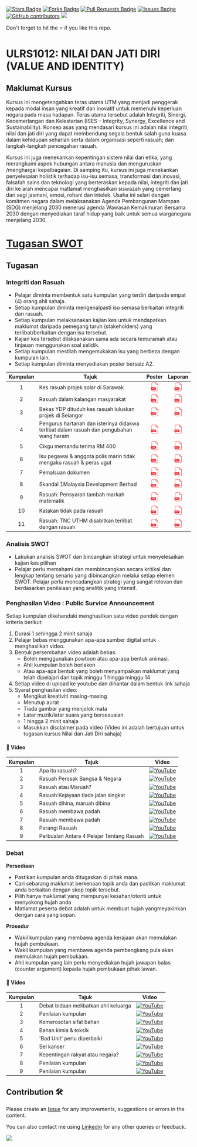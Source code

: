 <a href="https://github.com/drshahizan/courses/stargazers"><img src="https://img.shields.io/github/stars/drshahizan/courses" alt="Stars Badge"/></a>
<a href="https://github.com/drshahizan/courses/network/members"><img src="https://img.shields.io/github/forks/drshahizan/courses" alt="Forks Badge"/></a>
<a href="https://github.com/drshahizan/courses/pulls"><img src="https://img.shields.io/github/issues-pr/drshahizan/courses" alt="Pull Requests Badge"/></a>
<a href="https://github.com/drshahizan/courses/issues"><img src="https://img.shields.io/github/issues/drshahizan/courses" alt="Issues Badge"/></a>
<a href="https://github.com/drshahizan/courses/graphs/contributors"><img alt="GitHub contributors" src="https://img.shields.io/github/contributors/drshahizan/courses?color=2b9348"></a>
![](https://visitor-badge.glitch.me/badge?page_id=drshahizan/courses)

Don't forget to hit the :star: if you like this repo.

# ULRS1012: NILAI DAN JATI DIRI (VALUE AND IDENTITY)

## Maklumat Kursus
Kursus ini mengetengahkan teras utama UTM yang menjadi penggerak kepada modal insan yang kreatif dan inovatif untuk memenuhi keperluan negara pada masa hadapan. Teras utama tersebut adalah Integriti, Sinergi, Kecemerlangan dan Kelestarian (ISES – Integrity, Synergy, Excellence and Sustainability). Konsep asas yang mendasari kursus ini adalah nilai integriti, nilai dan jati diri yang dapat membendung segala bentuk salah guna kuasa dalam kehidupan seharian serta dalam organisasi seperti rasuah; dan langkah-langkah pencegahan rasuah.

Kursus ini juga menekankan kepentingan sistem nilai dan etika, yang merangkumi aspek hubungan antara manusia dan menguruskan /menghargai kepelbagaian. Di samping itu, kursus ini juga menekankan penyelesaian holistik terhadap isu-isu semasa, transformasi dan inovasi, falsafah sains dan teknologi yang berteraskan kepada nilai, integriti dan jati diri ke arah mencapai matlamat menghasilkan siswazah yang cemerlang dari segi jasmani, emosi, rohani dan intelek. Usaha ini selari dengan komitmen negara dalam melaksanakan Agenda Pembangunan Mampan (SDG) menjelang 2030 menerusi agenda Wawasan Kemakmuran Bersama 2030 dengan menyediakan taraf hidup yang baik untuk semua warganegara menjelang 2030.

# [Tugasan SWOT]()

## Tugasan

### Integriti dan Rasuah

- Pelajar diminta membentuk satu kumpulan yang terdiri daripada empat (4) orang ahli sahaja.
- Setiap kumpulan diminta mengenalpasti isu semasa berkaitan integriti dan rasuah.
- Setiap kumpulan melaksanakan kajian kes untuk mendapatkan maklumat daripada pemegang taruh (stakeholders) yang terlibat/berkaitan dengan isu tersebut.
- Kajian kes tersebut dilaksanakan sama ada secara temuramah atau tinjauan menggunakan soal selidik.
- Setiap kumpulan mestilah mengemukakan isu yang berbeza dengan kumpulan lain.
- Setiap kumpulan diminta menyediakan poster bersaiz A2.

| Kumpulan | Tajuk | Poster | Laporan |
| :-----: | ----- | :------: | :------: | 
| 1 | Kes rasuah projek solar di Sarawak | <a href="https://drive.google.com/file/d/1Irj8iz2SSabit-IYuUBtPRomjW-qC_Ow/view?usp=share_link" ><img src="./images/pdf64.png" width="24px" height="24px" ></a> | <a href="https://drive.google.com/file/d/1P_cpFd76MpKDoxAL3bkzyYBkDCFT7ivC/view?usp=share_link" ><img src="./images/pdf64.png" width="24px" height="24px" ></a> |
| 2 | Rasuah dalam kalangan masyarakat| <a href="https://drive.google.com/file/d/1coTsbenJ-DcPylmT-LpmvCSfiYEnRjLT/view?usp=share_link" ><img src="./images/pdf64.png" width="24px" height="24px" ></a> | <a href="https://drive.google.com/file/d/1xg__ydTcVr7DcvvATpRg8ETFjG1FliXR/view?usp=share_link" ><img src="./images/pdf64.png" width="24px" height="24px" ></a> |
| 3 | Bekas YDP dituduh kes rasuah luluskan projek di Selangor | <a href="https://drive.google.com/file/d/1aErv68RfqfLAeIPdbC2_A2dHkCo3RVbf/view?usp=share_link" ><img src="./images/pdf64.png" width="24px" height="24px" ></a> | <a href="https://drive.google.com/file/d/1KQzdynK3veFR5gaKWe3fLYoW6WMOL3aV/view?usp=share_link" ><img src="./images/pdf64.png" width="24px" height="24px" ></a> |
| 4 | Pengurus hartanah dan isterinya didakwa terlibat dalam rasuah dan pengubahan wang haram | <a href="https://drive.google.com/file/d/1mgyRSXgZtzq7w4A36rQSaiI0FHhunnRX/view?usp=share_link" ><img src="./images/pdf64.png" width="24px" height="24px" ></a> | <a href="https://drive.google.com/file/d/1aSBEa5v8UFC_8xsu7qZ-wCbSZGXy1NCp/view?usp=share_link" ><img src="./images/pdf64.png" width="24px" height="24px" ></a> |
| 5 | Cikgu memandu terima RM 400 | <a href="https://drive.google.com/file/d/11RfpyQNoAdYt43you9GDCerV1GFPC11Q/view?usp=share_link" ><img src="./images/pdf64.png" width="24px" height="24px" ></a> | <a href="https://drive.google.com/file/d/1vubufiyF-OudtZ9-XUvxWLnlLzNgDnHz/view?usp=share_link" ><img src="./images/pdf64.png" width="24px" height="24px" ></a> |
| 6 | Isu pegawai & anggota polis marin tidak mengaku rasuah & peras ugut | <a href="https://drive.google.com/file/d/1DoYEDCKVwYHPDy-C_yLccuhDldE-hUjd/view?usp=share_link" ><img src="./images/pdf64.png" width="24px" height="24px" ></a> | <a href="https://drive.google.com/file/d/1pS5oRdjpZylBodlQXEkIUGpytXoD8cer/view?usp=share_link" ><img src="./images/pdf64.png" width="24px" height="24px" ></a> |
| 7 | Pemalsuan dokumen | <a href="https://drive.google.com/file/d/18Y9YiXaN6BFuPYqJnHSnWpNsmpucoJAV/view?usp=share_link" ><img src="./images/pdf64.png" width="24px" height="24px" ></a> | <a href="https://drive.google.com/file/d/1YSrsJTRbLHCWA1xdXaYJpVxF6-j_E8e7/view?usp=share_link" ><img src="./images/pdf64.png" width="24px" height="24px" ></a> |
| 8 | Skandal 1Malaysia Development Berhad | <a href="https://drive.google.com/file/d/1_2hISrXmmjuGoyyQzdGBrb6F9UxSQ3cq/view?usp=share_link" ><img src="./images/pdf64.png" width="24px" height="24px" ></a> | <a href="https://drive.google.com/file/d/1PerbzNeHf4rw7xOSYKb3w_Fs3YjPeAH4/view?usp=share_link" ><img src="./images/pdf64.png" width="24px" height="24px" ></a> |
| 9 | Rasuah: Pensyarah tambah markah matematik | <a href="https://drive.google.com/file/d/12xgoVfcs_cXF-tWXg3a1aNmINYYEYIfa/view?usp=share_link" ><img src="./images/pdf64.png" width="24px" height="24px" ></a> | <a href="https://drive.google.com/file/d/1VvcfBOKwmN1PImD-TtidBxIBUsLxhoxm/view?usp=share_link" ><img src="./images/pdf64.png" width="24px" height="24px" ></a> |
| 10 | Katakan tidak pada rasuah | <a href="https://drive.google.com/file/d/1PTBdFdF0mpvNu6PYXtftUtleG3kFolfz/view?usp=share_link" ><img src="./images/pdf64.png" width="24px" height="24px" ></a> | <a href="https://drive.google.com/file/d/1-met1U5Y5VZ5h6bwUrlxN5COlBF_D31K/view?usp=share_link" ><img src="./images/pdf64.png" width="24px" height="24px" ></a> |
| 11 | Rasuah: TNC UTHM disabitkan terlibat dengan rasuah | <a href="https://drive.google.com/file/d/1pE_zMCliB_OvIs2WkgHsucIaj8CgZtK7/view?usp=share_link" ><img src="./images/pdf64.png" width="24px" height="24px" ></a> | <a href="https://drive.google.com/file/d/1HAOSriiJciumVfCSg_Yz1t3ptg07q5nL/view?usp=share_link" ><img src="./images/pdf64.png" width="24px" height="24px" ></a> |

### Analisis SWOT
- Lakukan analisis SWOT dan bincangkan strategi untuk menyelesaikan kajian kes pilihan 
- Pelajar perlu memahami dan membincangkan secara kritikal dan lengkap tentang senario yang dibincangkan melalui setiap elemen SWOT. Pelajar perlu mencadangkan strategi yang sangat relevan dan berdasarkan penilaiaan yang analitik yang intensif.

### Penghasilan Video : Public Survice Announcement 
Setiap kumpulan dikehendaki menghasilkan satu video pendek dengan kriteria berikut: 
1. Durasi 1 sehingga 2 minit sahaja 
2. Pelajar bebas menggunakan apa-apa sumber digital untuk menghasilkan video. 
3. Bentuk persembahan video adalah bebas: 
    - Boleh menggunakan powtoon atau apa-apa bentuk animasi. 
    - Ahli kumpulan boleh berlakon 
    - Atau apa-apa bentuk yang boleh menyampaikan maklumat yang telah dipelajari dari topik minggu 1 hingga minggu 14 
5. Setiap video di upload ke youtube dan dihantar dalam bentuk link sahaja 
6. Syarat penghasilan video: 
    - Mengikut kreativiti masing-masing 
    - Menutup aurat 
    - Tiada gambar yang menjolok mata 
    - Latar muzik/latar suara yang bersesuaian 
    - 1 hingga 2 minit sahaja 
    - Masukkan disclaimer pada video (Video ini adalah bertujuan untuk tugasan kursus Nilai dan Jati Diri sahaja)

#### 🌟 Video
| Kumpulan | Tajuk | Video |
| :-----: | ----- | :------: | 
| 1 | Apa itu rasuah? | <a href="https://youtu.be/4UhrcrsZS4A"><img src="https://cdn3.emoji.gg/emojis/YouTube.png" width="24px" height="24px" alt="YouTube"></a> |
| 2 | Rasuah Perosak Bangsa & Negara | <a href="https://youtu.be/VF4D5A0-02U"><img src="https://cdn3.emoji.gg/emojis/YouTube.png" width="24px" height="24px" alt="YouTube"></a> |
| 3 | Rasuah atau Maruah? | <a href="https://youtu.be/UI7e545RmUE"><img src="https://cdn3.emoji.gg/emojis/YouTube.png" width="24px" height="24px" alt="YouTube"></a> |
| 4 | Rasuah:Kejayaan tiada jalan singkat | <a href="https://youtu.be/koTb9c51aiU"><img src="https://cdn3.emoji.gg/emojis/YouTube.png" width="24px" height="24px" alt="YouTube"></a> |
| 5 | Rasuah dihina, maruah dibina | <a href="https://youtu.be/nrhcbDZAqWU"><img src="https://cdn3.emoji.gg/emojis/YouTube.png" width="24px" height="24px" alt="YouTube"></a> |
| 6 | Rasuah membawa padah | <a href="https://youtu.be/eeb850X8-00"><img src="https://cdn3.emoji.gg/emojis/YouTube.png" width="24px" height="24px" alt="YouTube"></a> |
| 7 | Rasuah membawa padah | <a href="https://youtu.be/KHKhuaNE_2k"><img src="https://cdn3.emoji.gg/emojis/YouTube.png" width="24px" height="24px" alt="YouTube"></a> |
| 8 | Perangi Rasuah | <a href="https://youtu.be/jy2MCgrdjD4"><img src="https://cdn3.emoji.gg/emojis/YouTube.png" width="24px" height="24px" alt="YouTube"></a> |
| 9 | Perbualan Antara 4 Pelajar Tentang Rasuah | <a href="https://youtu.be/Q9PWCiWMnzU"><img src="https://cdn3.emoji.gg/emojis/YouTube.png" width="24px" height="24px" alt="YouTube"></a> |


### Debat

**Persediaan**
- Pastikan kumpulan anda ditugaskan di pihak mana.
- Cari sebarang maklumat berkenaan topik anda dan pastikan maklumat anda berkaitan dengan skop topik tersebut.
- Pilih hanya maklumat yang mempunyai kesahan/otoriti untuk menyokong hujah anda
- Matlamat peserta debat adalah untuk membuat hujah yangmeyakinkan dengan cara yang sopan.

**Prosedur**
- Wakil kumpulan yang membawa agenda kerajaan akan memulakan hujah pembukaan.
- Wakil kumpulan yang membawa agenda pembangkang pula akan memulakan hujah pembukaan.
- Ahli kumpulan yang lain perlu menyediakan hujah jawapan balas (counter argument) kepada hujah pembukaan pihak
lawan. 

#### 🌟 Video

| Kumpulan | Tajuk | Video |
| :-----: | ----- | :------: | 
| 1 | Debat bidaan melibatkan ahli keluarga | <a href="https://youtu.be/V4YHV8BjALs"><img src="https://cdn3.emoji.gg/emojis/YouTube.png" width="24px" height="24px" alt="YouTube"></a> |
| 2 | Penilaian kumpulan | <a href="https://www.youtube.com/watch?v=i_8bcd4msO8"><img src="https://cdn3.emoji.gg/emojis/YouTube.png" width="24px" height="24px" alt="YouTube"></a> |
| 3 | Kemerosotan sifat bahan | <a href="https://youtu.be/_1li0bPaz-k"><img src="https://cdn3.emoji.gg/emojis/YouTube.png" width="24px" height="24px" alt="YouTube"></a> |
| 4 | Bahan kimia & toksik | <a href="https://youtu.be/3-BEpndxKtQ"><img src="https://cdn3.emoji.gg/emojis/YouTube.png" width="24px" height="24px" alt="YouTube"></a> |
| 5 | 'Bad Unit' perlu diperbaiki | <a href="https://youtu.be/SsKVOH4mS00"><img src="https://cdn3.emoji.gg/emojis/YouTube.png" width="24px" height="24px" alt="YouTube"></a> |
| 6 | Sel kanser | <a href="https://youtu.be/WX4-EsP8WS8"><img src="https://cdn3.emoji.gg/emojis/YouTube.png" width="24px" height="24px" alt="YouTube"></a> |
| 7 | Kepentingan rakyat atau negara? | <a href="https://youtu.be/8K7swOrflJY"><img src="https://cdn3.emoji.gg/emojis/YouTube.png" width="24px" height="24px" alt="YouTube"></a> |
| 8 | Penilaian kumpulan  | <a href="https://youtu.be/D2nuaSklz4Q"><img src="https://cdn3.emoji.gg/emojis/YouTube.png" width="24px" height="24px" alt="YouTube"></a> |
| 9 | Penilaian kumpulan | <a href="https://youtu.be/QsQyi7yAt5M"><img src="https://cdn3.emoji.gg/emojis/YouTube.png" width="24px" height="24px" alt="YouTube"></a> |

## Contribution 🛠️
Please create an [Issue](https://github.com/drshahizan/courses/issues) for any improvements, suggestions or errors in the content.

You can also contact me using [Linkedin](https://www.linkedin.com/in/drshahizan/) for any other queries or feedback.

![](https://visitor-badge.glitch.me/badge?page_id=drshahizan)
